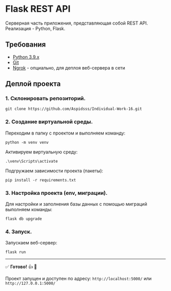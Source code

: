 # Flask REST API
Серверная часть приложения, представляющая собой REST API.
Реализация - Python, Flask.

## Требования
- [Python 3.9.x](https://www.python.org/downloads/)
- [Git](https://git-scm.com)
- [Ngrok](https://ngrok.com/download) - опциально, для деплоя веб-сервера в сети

## Деплой проекта

### 1. Склонировать репозиторий. 
```
git clone https://github.com/Aspidsss/Individual-Work-16.git
```
### 2. Создание виртуальной среды.
Переходим в папку с проектом и выполняем команду:
```
python -m venv venv
```
Активируем виртуальную среду:
```
.\venv\Scripts\activate
```
Подгружаем зависимости проекта (пакеты):
```
pip install -r requirements.txt
```
### 3. Настройка проекта (env, миграции).

Для настройки и заполнения базы данных с помощью миграций выполняем команды:
```
flask db upgrade
```

### 4. Запуск.

Запускаем веб-сервер:
```
flask run
```
_____
:white_check_mark: <b>Готово!</b> :+1: :tada: 

Проект запущен и доступен по адресу: `http://localhost:5000/` или `http://127.0.0.1:5000/`